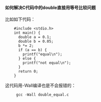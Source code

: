 #### 如何解决C代码中的double直接用等号比较问题

比如如下代码：
```
    #include <stdio.h>
    int main() {
      double a = 0.1;
      double b = 0.05;
      b *= 2;
      if (a == b) {
        printf("equal\n");
      } else {
        printf("not equal\n");
      }
      return 0;
    }
```  
这代码用-Wall编译也是不会报错的：
```   
     gcc -Wall double_equal.c
```

